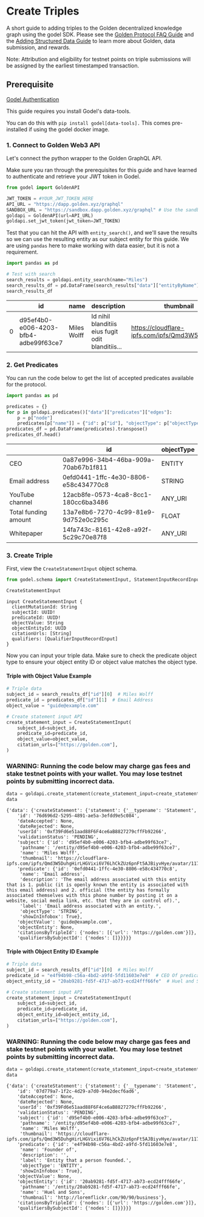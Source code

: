 # Create Triples

A short guide to adding triples to the Golden decentralized knowledge graph using the godel SDK. Please see the [Golden Protocol FAQ Guide](https://www.notion.so/goldenhq/Golden-Protocol-FAQ-78ae2357b9af44aeaa655cb1b1966ee4) and the [Adding Structured Data Guide](https://www.notion.so/goldenhq/Adding-Structured-Data-Guide-ae657337bf4f4e54ae4402df083c76ac) to learn more about Golden, data submission, and rewards.

Note: Attribution and eligibility for testnet points on triple submissions will be assigned by the earliest timestamped transaction.

## Prerequisite

[Godel Authentication](https://docs.golden.xyz/godel-python-sdk/authentication)

This guide requires you install Godel's data-tools.

You can do this with `pip install godel[data-tools].` This comes pre-installed if using the godel docker image.

### 1. Connect to Golden Web3 API

Let's connect the python wrapper to the Golden GraphQL API.

Make sure you ran through the prerequisites for this guide and have learned to authenticate and retrieve your JWT token in Godel.

```python
from godel import GoldenAPI

JWT_TOKEN = #YOUR_JWT_TOKEN_HERE
API_URL = "https://dapp.golden.xyz/graphql"
SANDBOX_URL = "https://sandbox.dapp.golden.xyz/graphql" # Use the sandbox API to test your submissions
goldapi = GoldenAPI(url=API_URL)
goldapi.set_jwt_token(jwt_token=JWT_TOKEN)
```

Test that you can hit the API with `entity_search()`, and we'll save the results so we can use the resulting entity as our subject entity for this guide. We are using `pandas` here to make working with data easier, but it is not a requirement.

```python
import pandas as pd

# Test with search
search_results = goldapi.entity_search(name="Miles")
search_results_df = pd.DataFrame(search_results["data"]["entityByName"]["nodes"])
search_results_df
```

|   | id                                   | name        | description                                       | thumbnail                                         | goldenId | pathname                                     |
| - | ------------------------------------ | ----------- | ------------------------------------------------- | ------------------------------------------------- | -------- | -------------------------------------------- |
| 0 | d95ef4b0-e006-4203-bfb4-adbe99f63ce7 | Miles Wolff | Id nihil blanditiis eius fugit odit blanditiis... | https://cloudflare-ipfs.com/ipfs/Qmd3W5DuhgHir... | None     | /entity/d95ef4b0-e006-4203-bfb4-adbe99f63ce7 |

### 2. Get Predicates

You can run the code below to get the list of accepted predicates available for the protocol.

```python
import pandas as pd

predicates = {}
for p in goldapi.predicates()["data"]["predicates"]["edges"]:
    p = p["node"]
    predicates[p["name"]] = {"id": p["id"], "objectType": p["objectType"]} 
predicates_df = pd.DataFrame(predicates).transpose()
predicates_df.head()
```

|                      | id                                   | objectType |
| -------------------- | ------------------------------------ | ---------- |
| CEO                  | 0a87e996-34b4-46ba-909a-70ab67b1f811 | ENTITY     |
| Email address        | 0efd0441-1ffc-4e30-8806-e58c434770c8 | STRING     |
| YouTube channel      | 12acb8fe-0573-4ca8-8cc1-180cc6ba3486 | ANY\_URI   |
| Total funding amount | 13a7e8b6-7270-4c99-81e9-9d752e0c295c | FLOAT      |
| Whitepaper           | 14fa743c-8161-42e8-a92f-5c29c70e87f8 | ANY\_URI   |

### 3. Create Triple

First, view the `CreateStatementInput` object schema.

```python
from godel.schema import CreateStatementInput, StatementInputRecordInput

CreateStatementInput
```

```
input CreateStatementInput {
  clientMutationId: String
  subjectId: UUID!
  predicateId: UUID!
  objectValue: String
  objectEntityId: UUID
  citationUrls: [String]
  qualifiers: [QualifierInputRecordInput]
}
```

Now you can input your triple data. Make sure to check the predicate object type to ensure your object entity ID or object value matches the object type.

#### Triple with Object Value Example

```python
# Triple data
subject_id = search_results_df["id"][0]  # Miles Wolff
predicate_id = predicates_df["id"][1]  # Email Address
object_value = "guide@example.com"

# Create statement input API
create_statement_input = CreateStatementInput(
    subject_id=subject_id,
    predicate_id=predicate_id,
    object_value=object_value,
    citation_urls=["https://golden.com"],
)
```

### WARNING: Running the code below may charge gas fees and stake testnet points with your wallet. You may lose testnet points by submitting incorrect data.

```python
data = goldapi.create_statement(create_statement_input=create_statement_input)
data
```

```
{'data': {'createStatement': {'statement': {'__typename': 'Statement',
    'id': '76d696d2-5295-4891-ae5a-3efdd9e5c084',
    'dateAccepted': None,
    'dateRejected': None,
    'userId': '0xf39Fd6e51aad88F6F4ce6aB8827279cffFb92266',
    'validationStatus': 'PENDING',
    'subject': {'id': 'd95ef4b0-e006-4203-bfb4-adbe99f63ce7',
     'pathname': '/entity/d95ef4b0-e006-4203-bfb4-adbe99f63ce7',
     'name': 'Miles Wolff',
     'thumbnail': 'https://cloudflare-ipfs.com/ipfs/Qmd3W5DuhgHirLHGVixi6V76LhCkZUz6pnFt5AJBiyvHye/avatar/1170.jpg'},
    'predicate': {'id': '0efd0441-1ffc-4e30-8806-e58c434770c8',
     'name': 'Email address',
     'description': 'The email address associated with this entity that is 1. public (it is openly known the entity is associated with this email address) and 2. official (the entity has formally associated themselves with this phone number by posting it on a website, social media link, etc. that they are in control of).',
     'label': 'Email address associated with an entity.',
     'objectType': 'STRING',
     'showInInfobox': True},
    'objectValue': 'guide@example.com',
    'objectEntity': None,
    'citationsByTripleId': {'nodes': [{'url': 'https://golden.com'}]},
    'qualifiersBySubjectId': {'nodes': []}}}}}
```

#### Triple with Object Entity ID Example

```python
# Triple data
subject_id = search_results_df["id"][0]  # Miles Wolff
predicate_id = "e4f94b98-c56a-4bd2-a9fd-5fd11603e7e8"  # CEO Of predicate
object_entity_id = "20ab9281-fd5f-4717-ab73-ecd24fff66fe"  # Huel and Sons Entity ID

# Create statement input API
create_statement_input = CreateStatementInput(
    subject_id=subject_id,
    predicate_id=predicate_id,
    object_entity_id=object_entity_id,
    citation_urls=["https://golden.com"],
)
```

### WARNING: Running the code below may charge gas fees and stake testnet points with your wallet. You may lose testnet points by submitting incorrect data.

```python
data = goldapi.create_statement(create_statement_input=create_statement_input)
data
```

```
{'data': {'createStatement': {'statement': {'__typename': 'Statement',
    'id': '07d779a7-1f2c-4d29-a7d0-94e2decf6ad6',
    'dateAccepted': None,
    'dateRejected': None,
    'userId': '0xf39Fd6e51aad88F6F4ce6aB8827279cffFb92266',
    'validationStatus': 'PENDING',
    'subject': {'id': 'd95ef4b0-e006-4203-bfb4-adbe99f63ce7',
     'pathname': '/entity/d95ef4b0-e006-4203-bfb4-adbe99f63ce7',
     'name': 'Miles Wolff',
     'thumbnail': 'https://cloudflare-ipfs.com/ipfs/Qmd3W5DuhgHirLHGVixi6V76LhCkZUz6pnFt5AJBiyvHye/avatar/1170.jpg'},
    'predicate': {'id': 'e4f94b98-c56a-4bd2-a9fd-5fd11603e7e8',
     'name': 'Founder of',
     'description': '',
     'label': 'Entity that a person founded.',
     'objectType': 'ENTITY',
     'showInInfobox': True},
    'objectValue': None,
    'objectEntity': {'id': '20ab9281-fd5f-4717-ab73-ecd24fff66fe',
     'pathname': '/entity/20ab9281-fd5f-4717-ab73-ecd24fff66fe',
     'name': 'Huel and Sons',
     'thumbnail': 'http://loremflickr.com/90/90/business'},
    'citationsByTripleId': {'nodes': [{'url': 'https://golden.com'}]},
    'qualifiersBySubjectId': {'nodes': []}}}}}
```
